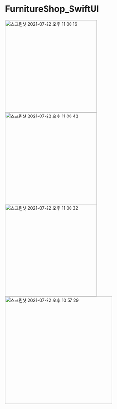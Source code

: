 # FurnitureShop_SwiftUI


<img width="300" alt="스크린샷 2021-07-22 오후 11 00 16" src="https://user-images.githubusercontent.com/76652929/126652033-d71d9588-8429-456c-bae7-9242123769aa.png">



<img width="300" alt="스크린샷 2021-07-22 오후 11 00 42" src="https://user-images.githubusercontent.com/76652929/126652068-f9aa620d-0970-41b6-b12f-b329189abcf5.png">



<img width="300" alt="스크린샷 2021-07-22 오후 11 00 32" src="https://user-images.githubusercontent.com/76652929/126652081-0520ae91-ded1-498d-b4fd-c35a490d1bcb.png">



<img width="349" alt="스크린샷 2021-07-22 오후 10 57 29" src="https://user-images.githubusercontent.com/76652929/126652101-dfe0240c-3b84-4dba-941c-6e31fc98c0a2.png">





